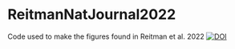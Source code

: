 # ReitmanNatJournal2022
Code used to make the figures found in Reitman et al. 2022
[![DOI](https://zenodo.org/badge/503535665.svg)](https://zenodo.org/badge/latestdoi/503535665)

